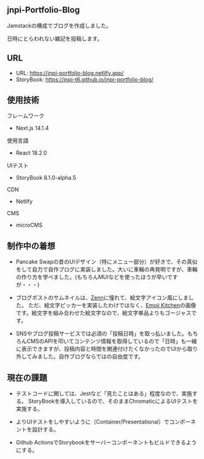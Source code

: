 ## jnpi-Portfolio-Blog

Jamstackの構成でブログを作成しました。

日時にとらわれない雑記を投稿します。

## URL

- URL: https://jnpi-portfolio-blog.netlify.app/
- StoryBook: https://jnpi-t6.github.io/jnpi-portfolio-blog/

## 使用技術

フレームワーク

- Next.js 14.1.4

使用言語

- React 18.2.0

UIテスト

- StoryBook 8.1.0-alpha.5

CDN

- Netlify

CMS

- microCMS

## 制作中の着想

- Pancake Swapの昔のUIデザイン（特にメニュー部分）が好きで、その真似をして自力で自作ブログに実装しました。大いに車輪の再発明ですが、車輪の作り方を学べました。(もちろんMUIなどを使ったほうが早いですが・・・)

- ブログポストのサムネイルは、[Zenn](https://zenn.dev/)に憧れて、絵文字アイコン風にしました。
  ただ、絵文字ピッカーを実装したわけではなく、[Emoji Kitchen](https://emojikitchen.dev/)の画像です。絵文字を組み合わせた絵文字なので、絵文字単品よりもゴージャスです。

- SNSやブログ投稿サービスでは必須の「投稿日時」を取っ払いました。もちろんCMSのAPIを叩いてコンテンツ情報を取得しているので「日時」も一緒に表示できますが、投稿内容と時間を関連付けたくなかったのでUIから取り外してみました。自作ブログならではの自由度です。

## 現在の課題

- テストコードに関しては、Jestなど「見たことはある」程度なので、実施する。
  StoryBookを導入しているので、そのままChromaticによるUIテストを実施する。

- よりUIテストをしやすいように（Container/Presentational）でコンポーネントを設計する。

- Github ActionsでStorybookをサーバーコンポーネントもビルドできるようにする。
